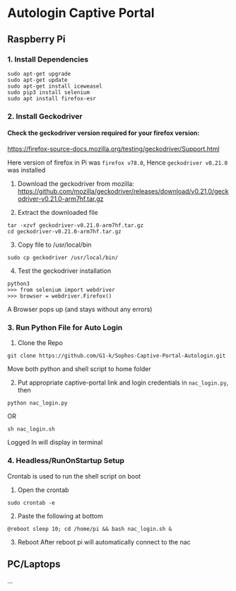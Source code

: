 # Autologin Captive Portal

## Raspberry Pi 

### 1. Install Dependencies
```
sudo apt-get upgrade
sudo apt-get update
sudo apt-get install iceweasel
sudo pip3 install selenium
sudo apt install firefox-esr
```
### 2. Install Geckodriver

#### Check the geckodriver version required for your firefox version:
https://firefox-source-docs.mozilla.org/testing/geckodriver/Support.html

Here version of firefox in Pi was `firefox v78.0`, Hence `geckodriver v0.21.0` was installed 

1. Download the geckodriver from mozilla: 
https://github.com/mozilla/geckodriver/releases/download/v0.21.0/geckodriver-v0.21.0-arm7hf.tar.gz


2. Extract the downloaded file
```
tar -xzvf geckodriver-v0.21.0-arm7hf.tar.gz
cd geckodriver-v0.21.0-arm7hf.tar.gz
```

3. Copy file to /usr/local/bin
```
sudo cp geckodriver /usr/local/bin/
```
4. Test the geckodriver installation
```
python3
>>> from selenium import webdriver
>>> browser = webdriver.Firefox()
```
A Browser pops up (and stays without any errors)

### 3. Run Python File for Auto Login

1. Clone the Repo
```
git clone https://github.com/G1-k/Sophos-Captive-Portal-Autologin.git
```
Move both python and shell script to home folder

2. Put appropriate captive-portal link and login credentials in `nac_login.py`, then
```
python nac_login.py
```
OR
```
sh nac_login.sh
```
Logged In will display in terminal

### 4. Headless/RunOnStartup Setup

Crontab is used to run the shell script on boot 

1. Open the crontab
```
sudo crontab -e
```

2. Paste the following at bottom
```
@reboot sleep 10; cd /home/pi && bash nac_login.sh &
```

3. Reboot
After reboot pi will automatically connect to the nac


## PC/Laptops 
 ...

